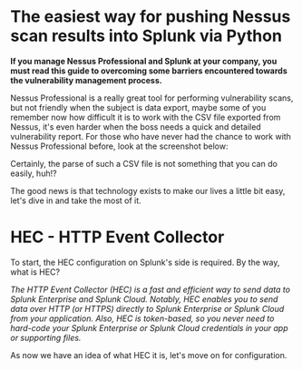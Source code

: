 # The easiest way for pushing Nessus scan results into Splunk via Python

**If you manage Nessus Professional and Splunk at your company, you must read this guide to overcoming some barriers encountered towards the vulnerability management process.**

Nessus Professional is a really great tool for performing vulnerability scans, but not friendly when the subject is data export, maybe some of you remember now how difficult it is to work with the CSV file exported from Nessus, it's even harder when the boss needs a quick and detailed vulnerability report. For those who have never had the chance to work with Nessus Professional before, look at the screenshot below:


Certainly, the parse of such a CSV file is not something that you can do easily, huh!?

The good news is that technology exists to make our lives a little bit easy, let's dive in and take the most of it.

# HEC - HTTP Event Collector

To start, the HEC configuration on Splunk's side is required. By the way, what is HEC?

*The HTTP Event Collector (HEC) is a fast and efficient way to send data to Splunk Enterprise and Splunk Cloud. Notably, HEC enables you to send data over HTTP (or HTTPS) directly to Splunk Enterprise or Splunk Cloud from your application. Also, HEC is token-based, so you never need to hard-code your Splunk Enterprise or Splunk Cloud credentials in your app or supporting files.*

As now we have an idea of what HEC it is, let's move on for configuration.

